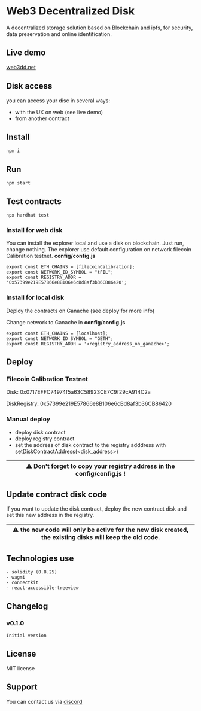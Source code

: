 # Web3 Decentralized Disk

A decentralized storage solution based on Blockchain and ipfs, for security, data preservation and online identification.

## Live demo
[web3dd.net](https://dobc.netlify.app/)


## Disk access 

you can access your disc in several ways:
- with the UX on web (see live demo)
- from another contract


## Install

```shell
npm i
```

## Run

```shell
npm start
```

## Test contracts

```shell
npx hardhat test
```


### Install for web disk

You can install the explorer local and use a disk on blockchain. Just run, change nothing.
The explorer use default configuration on network filecoin Calibration testnet.
**config/config.js**
```
export const ETH_CHAINS = [filecoinCalibration];
export const NETWORK_ID_SYMBOL = "tFIL";
export const REGISTRY_ADDR = '0x57399e219E57866e8B106e6cBd8af3b36CB86420';
```

### Install for local disk

Deploy the contracts on Ganache (see deploy for more info)

Change network to Ganache in **config/config.js**
```
export const ETH_CHAINS = [localhost];
export const NETWORK_ID_SYMBOL = "GETH";
export const REGISTRY_ADDR = '<registry_address_on_ganache>';
```

## Deploy

### Filecoin Calibration Testnet

Disk: 0x0717EFFC74974f5a63C58923CE7C9f29cA914C2a

DiskRegistry: 0x57399e219E57866e8B106e6cBd8af3b36CB86420

### Manual deploy

- deploy disk contract
- deploy registry contract
- set the address of disk contract to the registry adddress with setDiskContractAddress(<disk_address>)

| :warning: Don't forget to copy your registry address in the config/config.js ! |
| --- |


## Update contract disk code

If you want to update the disk contract, deploy the new contract disk and set this new address in the registry.

| :warning: the new code will only be active for the new disk created, the existing disks will keep the old code. |
| --- |


## Technologies use

	- solidity (0.8.25)
    - wagmi
    - connectkit
    - react-accessible-treeview


## Changelog

### v0.1.0

    Initial version


## License

MIT license


## Support

You can contact us via [discord](https://discord.com/channels/753223385948880961/1224720192488210584)
